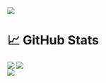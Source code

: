 
  <span>
    <img align="center" src="https://profile-counter.glitch.me/{mfy2000}/count.svg" />
  </span>
 
# &#x1f4c8; GitHub Stats
<div>
  <span>
    <img align="center" src="https://github-readme-stats.vercel.app/api?username=mfy2000&show_icons=true&theme=radical" />
  </span>

  <span>
    <img align="center" src="https://github-readme-stats.vercel.app/api/top-langs/?username=mfy2000&layout=compact" />
  </span>
</div>


<a>
  <img align="center" src="https://github-readme-stats.vercel.app/api/wakatime?mfy2000=willianrod" />
</a>



